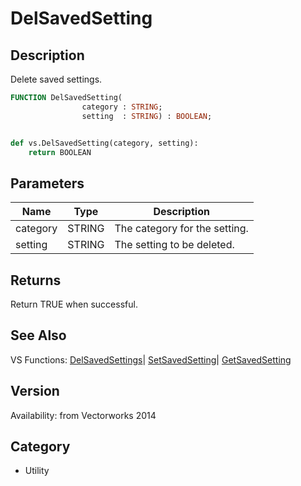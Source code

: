 # DelSavedSetting

## Description
Delete saved settings.

```pascal
FUNCTION DelSavedSetting(
				category : STRING;
				setting  : STRING) : BOOLEAN;
```

```python

def vs.DelSavedSetting(category, setting):
    return BOOLEAN
```

## Parameters
|Name|Type|Description|
|---|---|---|
|category|STRING|The category for the setting.|
|setting|STRING|The setting to be deleted.|

## Returns
Return TRUE when successful.

## See Also
VS Functions:
[DelSavedSettings](DelSavedSettings.md)| [SetSavedSetting](SetSavedSetting.md)| [GetSavedSetting](GetSavedSetting.md)

## Version
Availability: from Vectorworks 2014
## Category
* Utility


